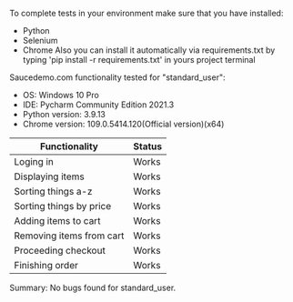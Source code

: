 To complete tests in your environment make sure that you have installed:
* Python
* Selenium  
* Chrome
Also you can install it automatically via requirements.txt
by typing 'pip install -r requirements.txt' in yours project terminal


Saucedemo.com functionality tested for "standard_user":
* OS: Windows 10 Pro
* IDE: Pycharm Community Edition 2021.3
* Python version: 3.9.13
* Chrome version: 109.0.5414.120(Official version)(x64)



| Functionality            | Status |
|--------------------------|--------|
| Loging in                | Works  |
| Displaying items         | Works  |
| Sorting things a-z       | Works  |
| Sorting things by price  | Works  |
| Adding items to cart     | Works  |
| Removing items from cart | Works  |
| Proceeding checkout      | Works  |
| Finishing order          | Works  |

Summary:
No bugs found for standard_user.


